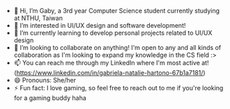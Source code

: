 - 👋 Hi, I’m Gaby, a 3rd year Computer Science student currently studying at NTHU, Taiwan
- 👀 I’m interested in UI/UX design and software development!
- 🌱 I’m currently learning to develop personal projects related to UI/UX design
- 💞️ I’m looking to collaborate on anything! I'm open to any and all kinds of collaboration as I'm looking to expand my knowledge in the CS field :>
- 📫 You can reach me through my LinkedIn where I'm most active at! (https://www.linkedin.com/in/gabriela-natalie-hartono-67b1a7181/)
- 😄 Pronouns: She/her
- ⚡ Fun fact: I love gaming, so feel free to reach out to me if you're looking for a gaming buddy haha

<!---
gebienha/gebienha is a ✨ special ✨ repository because its `README.md` (this file) appears on your GitHub profile.
You can click the Preview link to take a look at your changes.
--->
